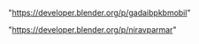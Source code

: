 "https://developer.blender.org/p/gadaibpkbmobil"

"https://developer.blender.org/p/niravparmar"

 
 
